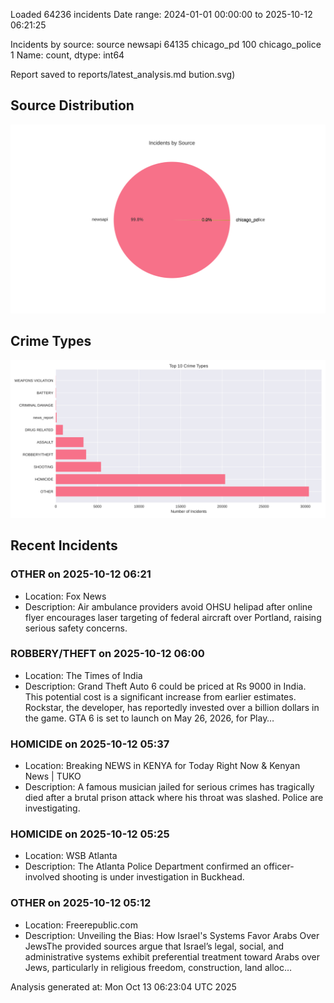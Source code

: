 
Loaded 64236 incidents
Date range: 2024-01-01 00:00:00 to 2025-10-12 06:21:25

Incidents by source:
source
newsapi           64135
chicago_pd          100
chicago_police        1
Name: count, dtype: int64

Report saved to reports/latest_analysis.md
bution.svg)

## Source Distribution
![Source Distribution](images/source_distribution.svg)

## Crime Types
![Crime Types](images/crime_types.svg)

## Recent Incidents

### OTHER on 2025-10-12 06:21
- Location: Fox News
- Description: Air ambulance providers avoid OHSU helipad after online flyer encourages laser targeting of federal aircraft over Portland, raising serious safety concerns.


### ROBBERY/THEFT on 2025-10-12 06:00
- Location: The Times of India
- Description: Grand Theft Auto 6 could be priced at Rs 9000 in India. This potential cost is a significant increase from earlier estimates. Rockstar, the developer, has reportedly invested over a billion dollars in the game. GTA 6 is set to launch on May 26, 2026, for Play…


### HOMICIDE on 2025-10-12 05:37
- Location: Breaking NEWS in KENYA for Today Right Now & Kenyan News | TUKO
- Description: A famous musician jailed for serious crimes has tragically died after a brutal prison attack where his throat was slashed. Police are investigating.


### HOMICIDE on 2025-10-12 05:25
- Location: WSB Atlanta
- Description: The Atlanta Police Department confirmed an officer-involved shooting is under investigation in Buckhead.


### OTHER on 2025-10-12 05:12
- Location: Freerepublic.com
- Description: Unveiling the Bias: How Israel's Systems Favor Arabs Over JewsThe provided sources argue that Israel’s legal, social, and administrative systems exhibit preferential treatment toward Arabs over Jews, particularly in religious freedom, construction, land alloc…

Analysis generated at: Mon Oct 13 06:23:04 UTC 2025

